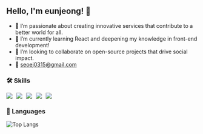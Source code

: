 ## Hello, I'm eunjeong! 🌱

- 🌳 I’m passionate about creating innovative services that contribute to a better world for all. 
- 📔 I’m currently learning React and deepening my knowledge in front-end development!
- 💞️ I’m looking to collaborate on open-source projects that drive social impact.
- 📩 seoej0315@gmail.com

<div>


</div>

### 🛠️ Skills


<div style="display: flex; gap: 10px; align-items: center;">  
  <img src="https://img.shields.io/badge/react-%2320232a.svg?style=flat&logo=react&logoColor=%2361DAFB"/>
  <img src="https://img.shields.io/badge/tailwindcss-%2338B2AC.svg?style=flat&logo=tailwind-css&logoColor=white"/>
  <img src="https://img.shields.io/badge/styled--components-DB7093?style=flat&logo=styled-components&logoColor=white"/>
  <img src="https://img.shields.io/badge/Next-black?style=flat&logo=next.js&logoColor=white"/>
  <img src="https://img.shields.io/badge/netlify-%23000000.svg?style=flat&logo=netlify&logoColor=#00C7B7"/>
</div>

### 🔎 Languages

![Top Langs](https://github-readme-stats.vercel.app/api/top-langs/?username=enunsnv&layout=compact)



<!---
enunsnv/enunsnv is a ✨ special ✨ repository because its `README.md` (this file) appears on your GitHub profile.
You can click the Preview link to take a look at your changes.
- 🌱 I’m currently learning **[Technology or Language]**
- 👨‍💻 All of my projects are available at [My Portfolio](https://yourportfolio.com)
- 📫 How to reach me **your.email@example.com**
- 📄 Know about my experiences [My Resume](https://yourresume.com)

--->


